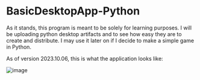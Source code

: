 # BasicDesktopApp-Python

As it stands, this program is meant to be solely for learning purposes. 
I will be uploading python desktop artifacts and to see how easy they are to create and distribute.
I may use it later on if I decide to make a simple game in Python.

As of version 2023.10.06, this is what the application looks like:

![image](https://github.com/calebketterer/BasicDesktopApp-Python/assets/42556315/b851f88a-aa98-478c-b78d-98b9b5b541bb)
